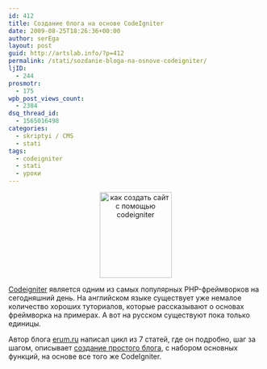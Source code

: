 ```yaml
---
id: 412
title: Создание блога на основе CodeIgniter
date: 2009-08-25T18:26:36+00:00
author: serEga
layout: post
guid: http://artslab.info/?p=412
permalink: /stati/sozdanie-bloga-na-osnove-codeigniter/
ljID:
  - 244
prosmotr:
  - 175
wpb_post_views_count:
  - 2384
dsq_thread_id:
  - 1565016498
categories:
  - skriptyi / CMS
  - stati
tags:
  - codeigniter
  - stati
  - уроки
---
```

<p style="text-align: center;">
  <a href="http://artslab.info/wp-content/uploads/sozdaem_sait_na_codeigniter.jpg"><img src="http://artslab.info/wp-content/uploads/sozdaem_sait_na_codeigniter.jpg" alt="как создать сайт с помощью codeigniter" title="sozdaem_sait_na_codeigniter" width="143" height="170" class="alignnone size-full wp-image-782" /></a>
</p>

<a href="http://codeigniter.com/" target="_blank">Codeigniter</a> является одним из самых популярных PHP-фреймворков на сегодняшний день. На английском языке существует уже немалое количество хороших туториалов, которые рассказывают о основах фреймворка на примерах. А вот на русском существуют пока только единицы.

Автор блога <a href="http://erum.ru/" target="_blank">erum.ru</a> написал цикл из 7 статей, где он подробно, шаг за шагом, описывает <a href="http://erum.ru/tags/codeigniter-blog/" target="_blank">создание простого блога</a>, с набором основных функций, на основе все того же CodeIgniter.